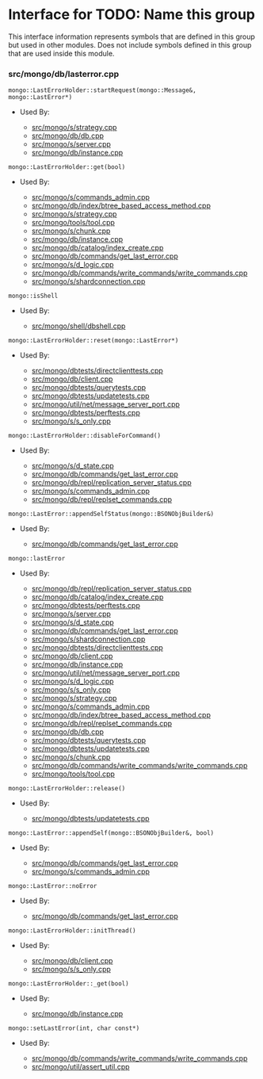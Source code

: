 
# Interface for TODO: Name this group
This interface information represents symbols that are defined in this group but used in other modules.  Does not include symbols defined in this group that are used inside this module.

### src/mongo/db/lasterror.cpp

<div></div>

    mongo::LastErrorHolder::startRequest(mongo::Message&, mongo::LastError*)

- Used By:

    - [src/mongo/s/strategy.cpp](../../../../network/network\_core)
    - [src/mongo/db/db.cpp](../../../../process\_management/mongos\_and\_mongod\_mains)
    - [src/mongo/s/server.cpp](../../../../process\_management/mongos\_and\_mongod\_mains)
    - [src/mongo/db/instance.cpp](../../../../storage/storage\_layer\_structure)

<div></div>

    mongo::LastErrorHolder::get(bool)

- Used By:

    - [src/mongo/s/commands\_admin.cpp](../../../../sharding/sharding)
    - [src/mongo/db/index/btree\_based\_access\_method.cpp](../../../../queries/indexing)
    - [src/mongo/s/strategy.cpp](../../../../network/network\_core)
    - [src/mongo/tools/tool.cpp](../../../../tools/tools)
    - [src/mongo/s/chunk.cpp](../../../../sharding/sharding)
    - [src/mongo/db/instance.cpp](../../../../storage/storage\_layer\_structure)
    - [src/mongo/db/catalog/index\_create.cpp](../../../../storage/storage\_layer\_structure)
    - [src/mongo/db/commands/get\_last\_error.cpp](../../../../queries/database\_commands)
    - [src/mongo/s/d\_logic.cpp](../../../../sharding/writeback\_listener)
    - [src/mongo/db/commands/write\_commands/write\_commands.cpp](../../../../network/write\_commands)
    - [src/mongo/s/shardconnection.cpp](../../../../sharding/sharding)

<div></div>

    mongo::isShell

- Used By:

    - [src/mongo/shell/dbshell.cpp](../../../../mongo\_shell/mongo\_shell)

<div></div>

    mongo::LastErrorHolder::reset(mongo::LastError*)

- Used By:

    - [src/mongo/dbtests/directclienttests.cpp](../../../../tests/unit\_tests)
    - [src/mongo/db/client.cpp](../../../../queries/client\_and\_operation\_tracking)
    - [src/mongo/dbtests/querytests.cpp](../../../../tests/unit\_tests)
    - [src/mongo/dbtests/updatetests.cpp](../../../../tests/unit\_tests)
    - [src/mongo/util/net/message\_server\_port.cpp](../../../../network/network\_core)
    - [src/mongo/dbtests/perftests.cpp](../../../../tests/unit\_tests)
    - [src/mongo/s/s\_only.cpp](../../../../queries/client\_and\_operation\_tracking)

<div></div>

    mongo::LastErrorHolder::disableForCommand()

- Used By:

    - [src/mongo/s/d\_state.cpp](../../../../sharding/sharding)
    - [src/mongo/db/commands/get\_last\_error.cpp](../../../../queries/database\_commands)
    - [src/mongo/db/repl/replication\_server\_status.cpp](../../../../replication/replication)
    - [src/mongo/s/commands\_admin.cpp](../../../../sharding/sharding)
    - [src/mongo/db/repl/replset\_commands.cpp](../../../../replication/replication)

<div></div>

    mongo::LastError::appendSelfStatus(mongo::BSONObjBuilder&)

- Used By:

    - [src/mongo/db/commands/get\_last\_error.cpp](../../../../queries/database\_commands)

<div></div>

    mongo::lastError

- Used By:

    - [src/mongo/db/repl/replication\_server\_status.cpp](../../../../replication/replication)
    - [src/mongo/db/catalog/index\_create.cpp](../../../../storage/storage\_layer\_structure)
    - [src/mongo/dbtests/perftests.cpp](../../../../tests/unit\_tests)
    - [src/mongo/s/server.cpp](../../../../process\_management/mongos\_and\_mongod\_mains)
    - [src/mongo/s/d\_state.cpp](../../../../sharding/sharding)
    - [src/mongo/db/commands/get\_last\_error.cpp](../../../../queries/database\_commands)
    - [src/mongo/s/shardconnection.cpp](../../../../sharding/sharding)
    - [src/mongo/dbtests/directclienttests.cpp](../../../../tests/unit\_tests)
    - [src/mongo/db/client.cpp](../../../../queries/client\_and\_operation\_tracking)
    - [src/mongo/db/instance.cpp](../../../../storage/storage\_layer\_structure)
    - [src/mongo/util/net/message\_server\_port.cpp](../../../../network/network\_core)
    - [src/mongo/s/d\_logic.cpp](../../../../sharding/writeback\_listener)
    - [src/mongo/s/s\_only.cpp](../../../../queries/client\_and\_operation\_tracking)
    - [src/mongo/s/strategy.cpp](../../../../network/network\_core)
    - [src/mongo/s/commands\_admin.cpp](../../../../sharding/sharding)
    - [src/mongo/db/index/btree\_based\_access\_method.cpp](../../../../queries/indexing)
    - [src/mongo/db/repl/replset\_commands.cpp](../../../../replication/replication)
    - [src/mongo/db/db.cpp](../../../../process\_management/mongos\_and\_mongod\_mains)
    - [src/mongo/dbtests/querytests.cpp](../../../../tests/unit\_tests)
    - [src/mongo/dbtests/updatetests.cpp](../../../../tests/unit\_tests)
    - [src/mongo/s/chunk.cpp](../../../../sharding/sharding)
    - [src/mongo/db/commands/write\_commands/write\_commands.cpp](../../../../network/write\_commands)
    - [src/mongo/tools/tool.cpp](../../../../tools/tools)

<div></div>

    mongo::LastErrorHolder::release()

- Used By:

    - [src/mongo/dbtests/updatetests.cpp](../../../../tests/unit\_tests)

<div></div>

    mongo::LastError::appendSelf(mongo::BSONObjBuilder&, bool)

- Used By:

    - [src/mongo/db/commands/get\_last\_error.cpp](../../../../queries/database\_commands)
    - [src/mongo/s/commands\_admin.cpp](../../../../sharding/sharding)

<div></div>

    mongo::LastError::noError

- Used By:

    - [src/mongo/db/commands/get\_last\_error.cpp](../../../../queries/database\_commands)

<div></div>

    mongo::LastErrorHolder::initThread()

- Used By:

    - [src/mongo/db/client.cpp](../../../../queries/client\_and\_operation\_tracking)
    - [src/mongo/s/s\_only.cpp](../../../../queries/client\_and\_operation\_tracking)

<div></div>

    mongo::LastErrorHolder::_get(bool)

- Used By:

    - [src/mongo/db/instance.cpp](../../../../storage/storage\_layer\_structure)

<div></div>

    mongo::setLastError(int, char const*)

- Used By:

    - [src/mongo/db/commands/write\_commands/write\_commands.cpp](../../../../network/write\_commands)
    - [src/mongo/util/assert\_util.cpp](../../../../utilities/utilities)
